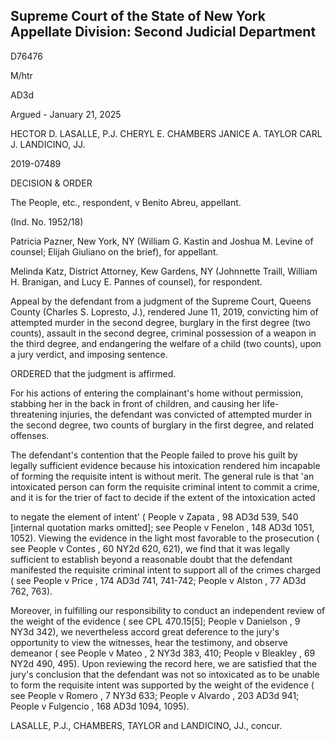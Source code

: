 ## Supreme Court of the State of New York Appellate Division: Second Judicial Department

D76476

M/htr

AD3d

Argued - January 21, 2025

HECTOR D. LASALLE, P.J. CHERYL E. CHAMBERS JANICE A. TAYLOR CARL J. LANDICINO, JJ.

2019-07489

DECISION &amp; ORDER

The People, etc., respondent, v Benito Abreu, appellant.

(Ind. No. 1952/18)

Patricia  Pazner,  New  York,  NY  (William  G.  Kastin  and  Joshua  M.  Levine  of counsel; Elijah Giuliano on the brief), for appellant.

Melinda Katz, District Attorney, Kew Gardens, NY (Johnnette Traill, William H. Branigan, and Lucy E. Pannes of counsel), for respondent.

Appeal by the defendant from a judgment of the Supreme Court, Queens County (Charles S. Lopresto, J.), rendered June 11, 2019, convicting him of attempted murder in the second degree, burglary in the first degree (two counts), assault in the second degree, criminal possession of a weapon in the third degree, and endangering the welfare of a child (two counts), upon a jury verdict, and imposing sentence.

ORDERED that the judgment is affirmed.

For his actions of entering the complainant's home without permission, stabbing her in the back in front of children, and causing her life-threatening injuries, the defendant was convicted of attempted murder in the second degree, two counts of burglary in the first degree, and related offenses.

The  defendant's  contention  that  the  People  failed  to  prove  his  guilt  by  legally sufficient evidence because his intoxication rendered him incapable of forming the requisite intent is without merit.  The general rule is that 'an intoxicated person can form the requisite criminal intent to commit a crime, and it is for the trier of fact to decide if the extent of the intoxication acted

to negate the element of intent' ( People v Zapata , 98 AD3d 539, 540 [internal quotation marks omitted]; see People v Fenelon , 148 AD3d 1051, 1052).  Viewing the evidence in the light most favorable to the prosecution ( see People v Contes , 60 NY2d 620, 621), we find that it was legally sufficient to establish beyond a reasonable doubt that the defendant manifested the requisite criminal intent to support all of the crimes charged ( see People v Price , 174 AD3d 741, 741-742; People v Alston , 77 AD3d 762, 763).

Moreover, in fulfilling our responsibility to conduct an independent review of the weight of the evidence ( see CPL 470.15[5]; People v Danielson , 9 NY3d 342), we nevertheless accord great deference to the jury's opportunity to view the witnesses, hear the testimony, and observe demeanor ( see People v Mateo , 2 NY3d 383, 410; People v Bleakley , 69 NY2d 490, 495). Upon reviewing the record here, we are satisfied that the jury's conclusion that the defendant was not so intoxicated as to be unable to form the requisite intent was supported by the weight of the evidence ( see People v Romero ,  7  NY3d 633; People v Alvardo , 203 AD3d 941; People v Fulgencio , 168 AD3d 1094, 1095).

LASALLE, P.J., CHAMBERS, TAYLOR and LANDICINO, JJ., concur.

<!-- image -->